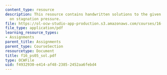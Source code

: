 ```yaml
---
content_type: resource
description: This resource contains handwritten solutions to the given problem set
  on stagnation pressure.
file: https://ol-ocw-studio-app-production.s3.amazonaws.com/courses/16-01-unified-engineering-i-ii-iii-iv-fall-2005-spring-2006/f4932930e414af4823852452aa6febd4_f16_ps05_sol.pdf
file_type: application/pdf
learning_resource_types:
- Assignments
parent_title: Assignments
parent_type: CourseSection
resourcetype: Document
title: f16_ps05_sol.pdf
type: OCWFile
uid: f4932930-e414-af48-2385-2452aa6febd4
---
```

